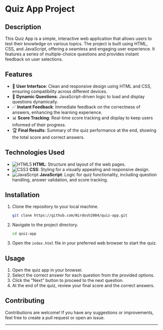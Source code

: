 
# Quiz App Project

## Description

This Quiz App is a simple, interactive web application that allows users to test their knowledge on various topics. The project is built using HTML, CSS, and JavaScript, offering a seamless and engaging user experience. It features a series of multiple-choice questions and provides instant feedback on user selections.

## Features

- 🌟 **User Interface**: Clean and responsive design using HTML and CSS, ensuring compatibility across different devices.
- 🔄 **Dynamic Questions**: JavaScript-driven logic to load and display questions dynamically.
- ✅ **Instant Feedback**: Immediate feedback on the correctness of answers, enhancing the learning experience.
- 📊 **Score Tracking**: Real-time score tracking and display to keep users informed of their progress.
- 🏆 **Final Results**: Summary of the quiz performance at the end, showing the total score and correct answers.

## Technologies Used

- ![HTML5](https://img.icons8.com/color/48/000000/html-5.png) **HTML**: Structure and layout of the web pages.
- ![CSS3](https://img.icons8.com/color/48/000000/css3.png) **CSS**: Styling for a visually appealing and responsive design.
- ![JavaScript](https://img.icons8.com/color/48/000000/javascript.png) **JavaScript**: Logic for quiz functionality, including question handling, answer validation, and score tracking.

## Installation

1. Clone the repository to your local machine.
   ```sh
   git clone https://github.com/Nirdosh2004/quiz-app.git
   ```
2. Navigate to the project directory.
   ```sh
   cd quiz-app
   ```
3. Open the `index.html` file in your preferred web browser to start the quiz.

## Usage

1. Open the quiz app in your browser.
2. Select the correct answer for each question from the provided options.
3. Click the "Next" button to proceed to the next question.
4. At the end of the quiz, review your final score and the correct answers.

## Contributing

Contributions are welcome! If you have any suggestions or improvements, feel free to create a pull request or open an issue.



---

